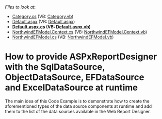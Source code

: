 <!-- default file list -->
*Files to look at*:

* [Category.cs](./CS/WebApplication1/Category.cs) (VB: [Category.vb](./VB/WebApplication1/Category.vb))
* [Default.aspx](./CS/WebApplication1/Default.aspx) (VB: [Default.aspx](./VB/WebApplication1/Default.aspx))
* **[Default.aspx.cs](./CS/WebApplication1/Default.aspx.cs) (VB: [Default.aspx.vb](./VB/WebApplication1/Default.aspx.vb))**
* [NorthwindEFModel.Context.cs](./CS/WebApplication1/NorthwindEFModel.Context.cs) (VB: [NorthwindEFModel.Context.vb](./VB/WebApplication1/NorthwindEFModel.Context.vb))
* [NorthwindEFModel.cs](./CS/WebApplication1/NorthwindEFModel.cs) (VB: [NorthwindEFModel.vb](./VB/WebApplication1/NorthwindEFModel.vb))
<!-- default file list end -->
# How to provide ASPxReportDesigner with the SqlDataSource, ObjectDataSource, EFDataSource and ExcelDataSource at runtime


The main idea of this Code Example is to demonstrate how to create the aforementioned types of the data source components at runtime and add them to the list of the data sources available in the Web Report Designer.

<br/>



